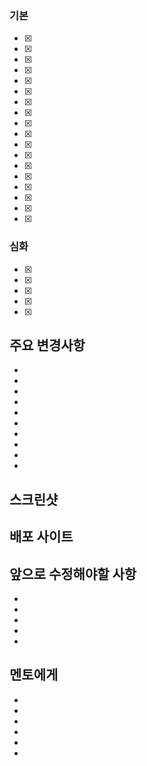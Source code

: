 ### 기본

- [x] 
- [x] 
- [x] 
- [x] 
- [x] 
- [x] 
- [x] 
- [x] 
- [x] 
- [x] 
- [x] 
- [x] 
- [x] 
- [x] 
- [x] 
- [x] 
- [x] 
- [x] 


### 심화

- [x] 
- [x] 
- [x] 
- [x] 
- [x] 

## 주요 변경사항

- 
- 
- 
- 
- 
- 
- 
- 
- 
- 

## 스크린샷



## 배포 사이트



## 앞으로 수정해야할 사항

- 
- 
- 
- 
- 

## 멘토에게

- 
- 
- 
- 
- 
- 

